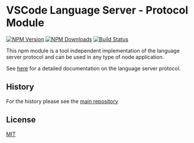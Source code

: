 # VSCode Language Server - Protocol Module

[![NPM Version](https://img.shields.io/npm/v/vscode-languageserver-protocol.svg)](https://npmjs.org/package/vscode-languageclient)
[![NPM Downloads](https://img.shields.io/npm/dm/vscode-languageserver-protocol.svg)](https://npmjs.org/package/vscode-languageclient)
[![Build Status](https://travis-ci.org/Microsoft/vscode-languageserver-node.svg?branch=master)](https://travis-ci.org/Microsoft/vscode-languageserver-node)

This npm module is a tool independent implementation of the language server protocol and can be used in any type of node application.

See [here](https://github.com/Microsoft/language-server-protocol) for a detailed documentation on the language server protocol.

## History

For the history please see the [main repository](https://github.com/Microsoft/vscode-languageserver-node/blob/master/README.md)

## License
[MIT](https://github.com/Microsoft/vscode-languageserver-node/blob/master/License.txt)
